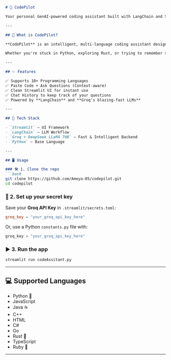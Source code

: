 
````markdown
# 🤖 CodePilot

Your personal GenAI-powered coding assistant built with LangChain and Streamlit.

---

## 🚀 What is CodePilot?

**CodePilot** is an intelligent, multi-language coding assistant designed to help developers debug, refactor, or simply understand code. It uses cutting-edge LLMs (DeepSeek LLaMA 70B) via Groq to provide lightning-fast and context-aware responses to your code-related queries.

Whether you're stuck in Python, exploring Rust, or trying to remember syntax in Go—**CodePilot's got your back**.

---

## ✨ Features

✅ Supports 10+ Programming Languages  
✅ Paste Code + Ask Questions (Context-aware)  
✅ Clean Streamlit UI for instant use  
✅ Chat History to keep track of your questions  
✅ Powered by **LangChain** and **Groq's blazing-fast LLMs**

---

## 🧠 Tech Stack

- `Streamlit` — UI Framework
- `LangChain` — LLM Workflow
- `Groq + DeepSeek LLaMA 70B` — Fast & Intelligent Backend
- `Python` — Base Language

---

## 🖥️ Usage

### 🛠️ 1. Clone the repo
```bash
git clone https://github.com/Ameya-05/codepilot.git
cd codepilot
````

### 🔐 2. Set up your secret key

Save your **Groq API Key** in `.streamlit/secrets.toml`:

```toml
groq_key = "your_groq_api_key_here"
```

Or, use a Python `constants.py` file with:

```python
groq_key = "your_groq_api_key_here"
```

### ▶️ 3. Run the app

```bash
streamlit run codeAssitant.py
```

---

## 💻 Supported Languages

* Python 🐍
* JavaScript
* Java ☕
* C++
* HTML
* C#
* Go
* Rust 🦀
* TypeScript
* Ruby 💎

---


